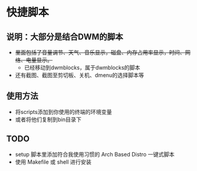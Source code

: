 # 快捷脚本
## 说明：大部分是结合DWM的脚本
- ~~里面包括了音量调节、天气、音乐显示，磁盘、内存占用率显示，时间、网络、电量显示。~~
	- 已经移动到dwmblocks，属于dwmblocks的脚本
- 还有截图、截图至剪切板、关机、dmenu的选择脚本等
## 使用方法
- 将scripts添加到你使用的终端的环境变量
- 或者将他们复制到bin目录下
## TODO
- setup 脚本里添加符合我使用习惯的 Arch Based Distro 一键式脚本
- 使用 Makefile 或 shell 进行安装
